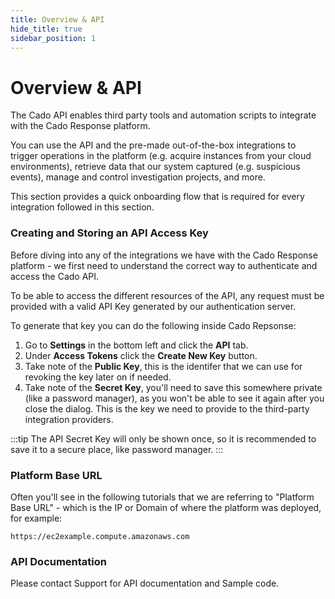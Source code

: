 ```yaml
---
title: Overview & API
hide_title: true
sidebar_position: 1
---
```


# Overview & API

The Cado API enables third party tools and automation scripts to integrate with the Cado Response platform.

You can use the API and the pre-made out-of-the-box integrations to trigger operations in the platform (e.g. acquire instances from your cloud environments), retrieve data that our system captured (e.g. suspicious events), manage and control investigation projects, and more.

This section provides a quick onboarding flow that is required for every integration followed in this section.

### Creating and Storing an API Access Key
Before diving into any of the integrations we have with the Cado Response platform - we first need to understand the correct way to authenticate and access the Cado API.

To be able to access the different resources of the API, any request must be provided with a valid API Key generated by our authentication server.

To generate that key you can do the following inside Cado Repsonse:
1. Go to **Settings** in the bottom left and click the **API** tab.
2. Under **Access Tokens** click the **Create New Key** button.
3. Take note of the **Public Key**, this is the identifer that we can use for revoking the key later on if needed.
4. Take note of the **Secret Key**, you'll need to save this somewhere private (like a password manager), as you won't be able to see it again after you close the dialog. This is the key we need to provide to the third-party integration providers.


:::tip
The API Secret Key will only be shown once, so it is recommended to save it to a secure place, like password manager.
:::

### Platform Base URL
Often you'll see in the following tutorials that we are referring to "Platform Base URL" - which is the IP or Domain of where the platform was deployed, for example:
```
https://ec2example.compute.amazonaws.com
```

### API Documentation
Please contact Support for API documentation and Sample code.

